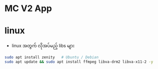 # MC V2 App

# linux 

- linux အတွက် လိုအပ်မည့် libs များ

```bash
sudo apt install zenity   # Ubuntu / Debian
sudo apt update && sudo apt install ffmpeg libva-drm2 libva-x11-2 -y
```